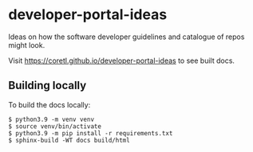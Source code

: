 # developer-portal-ideas
Ideas on how the software developer guidelines and catalogue of repos might look.

Visit https://coretl.github.io/developer-portal-ideas to see built docs.

## Building locally

To build the docs locally:

```shell
$ python3.9 -m venv venv
$ source venv/bin/activate
$ python3.9 -m pip install -r requirements.txt
$ sphinx-build -WT docs build/html
```


